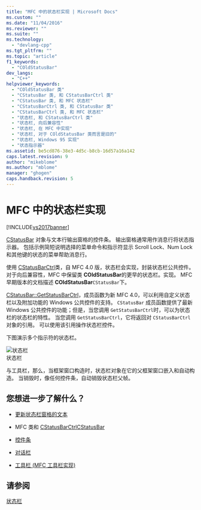 ```yaml
---
title: "MFC 中的状态栏实现 | Microsoft Docs"
ms.custom: ""
ms.date: "11/04/2016"
ms.reviewer: ""
ms.suite: ""
ms.technology: 
  - "devlang-cpp"
ms.tgt_pltfrm: ""
ms.topic: "article"
f1_keywords: 
  - "COldStatusBar"
dev_langs: 
  - "C++"
helpviewer_keywords: 
  - "COldStatusBar 类"
  - "CStatusBar 类, 和 CStatusBarCtrl 类"
  - "CStatusBar 类, 和 MFC 状态栏"
  - "CStatusBarCtrl 类, 和 CStatusBar 类"
  - "CStatusBarCtrl 类, 和 MFC 状态栏"
  - "状态栏, 和 CStatusBarCtrl 类"
  - "状态栏, 向后兼容性"
  - "状态栏, 在 MFC 中实现"
  - "状态栏, 对于 COldStatusBar 类而言是旧的"
  - "状态栏, Windows 95 实现"
  - "状态指示器"
ms.assetid: be5cd876-38e3-4d5c-b8cb-16d57a16a142
caps.latest.revision: 9
author: "mikeblome"
ms.author: "mblome"
manager: "ghogen"
caps.handback.revision: 5
---
```

# MFC 中的状态栏实现
[!INCLUDE[vs2017banner](../assembler/inline/includes/vs2017banner.md)]

[CStatusBar](../mfc/reference/cstatusbar-class.md) 对象与文本行输出窗格的控件条。  输出窗格通常用作消息行将状态指示器。  包括示例简短说明选择的菜单命令和指示符显示 Scroll Lock、Num Lock 和其他键的状态的菜单帮助消息行。  
  
 使用 [CStatusBarCtrl](../mfc/reference/cstatusbarctrl-class.md)类，自 MFC 4.0 版，状态栏会实现，封装状态栏公共控件。  对于向后兼容性，MFC 中保留类 **COldStatusBar**的更早的状态栏。实现。  MFC 早期版本的文档描述 **COldStatusBar**`CStatusBar`下。  
  
 [CStatusBar::GetStatusBarCtrl](../Topic/CStatusBar::GetStatusBarCtrl.md)，成员函数为新 MFC 4.0，可以利用自定义状态栏以及附加功能的 Windows 公共控件的支持。  `CStatusBar` 成员函数提供了最新 Windows 公共控件的功能；但是，当您调用 `GetStatusBarCtrl`时，可以为状态栏的状态栏的特性。  当您调用 `GetStatusBarCtrl`，它将返回对 `CStatusBarCtrl` 对象的引用。  可以使用该引用操作状态栏控件。  
  
 下图演示多个指示符的状态栏。  
  
 ![状态栏](../mfc/media/vc37dy1.png "vc37DY1")  
状态栏  
  
 与工具栏，那么，当框架窗口构造时，状态栏对象在它的父框架窗口嵌入和自动构造。  当销毁时，像任何控件条，自动销毁状态栏父帧。  
  
## 您想进一步了解什么？  
  
-   [更新状态栏窗格的文本](../mfc/updating-the-text-of-a-status-bar-pane.md)  
  
-   MFC 类和 [CStatusBarCtrl](../mfc/reference/cstatusbarctrl-class.md)[CStatusBar](../mfc/reference/cstatusbar-class.md)  
  
-   [控件条](../mfc/control-bars.md)  
  
-   [对话栏](../mfc/dialog-bars.md)  
  
-   [工具栏 \(MFC 工具栏实现\)](../mfc/mfc-toolbar-implementation.md)  
  
## 请参阅  
 [状态栏](../mfc/status-bars.md)